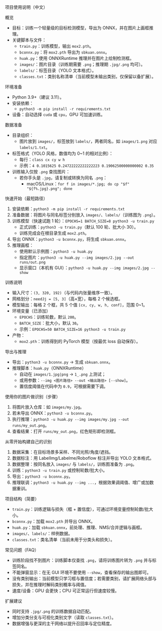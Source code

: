 项目使用说明（中文）

概览
- 目标：训练一个轻量级的目标检测模型，导出为 ONNX，并在图片上画框推理。
- 关键脚本与文件：
  - `train.py`：训练模型，输出 `mox2.pth`。
  - `bconnx.py`：将 `mox2.pth` 导出为 `sbkuan.onnx`。
  - `huak.py`：使用 ONNXRuntime 推理并在图片上绘制检测框。
  - `images/`：图片目录（训练期需要 `.png`；推理期 `.jpg/.png` 均可）。
  - `labels/`：标签目录（YOLO 文本格式）。
  - `classes.txt`：类别名称清单（当前模型未输出类别，仅保留以备扩展）。

环境准备
- Python 3.9+（建议 3.11）。
- 安装依赖：
  - `python3 -m pip install -r requirements.txt`
- 设备：自动选择 `cuda` 或 `cpu`，GPU 可加速训练。

数据准备
- 目录组织：
  - 图片放到 `images/`，标签放到 `labels/`，两者同名，如 `images/1.png` 对应 `labels/1.txt`。
- 标签格式（YOLO 风格，数值均为 0~1 的相对比例）：
  - 每行：`class cx cy w h`
  - 示例：`4 0.1015625 0.24722222222222223 0.19062500000000002 0.35`
- 训练输入仅按 `.png` 查找图片：
  - 若你手头是 `.jpg`，请复制或转换为同名 `.png`：
    - macOS/Linux：`for f in images/*.jpg; do cp "$f" "${f%.jpg}.png"; done`

快速开始（最短路径）
1) 安装依赖：`python3 -m pip install -r requirements.txt`
2) 准备数据：将图片与同名标签分别放入 `images/`、`labels/`（训练图为 `.png`）。
3) 训练模型（快速试跑 1 轮）：`EPOCHS=1 BATCH_SIZE=8 python3 -u train.py`
   - 正式训练：`python3 -u train.py`（默认 100 轮、批大小 30）。
   - 训练完成会在根目录生成 `mox2.pth`。
4) 导出 ONNX：`python3 -u bconnx.py`，将生成 `sbkuan.onnx`。
5) 推理画框：
   - 使用默认示例图：`python3 -u huak.py`
   - 指定图片：`python3 -u huak.py --img images/2.jpg --out runs/out.png`
   - 显示窗口（本机有 GUI）：`python3 -u huak.py --img images/2.jpg --show`

训练说明
- 输入尺寸：`(3, 320, 192)`（与代码内张量维序一致）。
- 网格划分：`needJj = [5, 3]`（高×宽），每格 2 个候选框。
- 模型输出：每格 2 个框，共 5 个值 `[cx, cy, w, h, conf]`，范围 0~1。
- 环境变量（已添加）
  - `EPOCHS`：训练轮数，默认 `200`。
  - `BATCH_SIZE`：批大小，默认 `30`。
  - 示例：`EPOCHS=50 BATCH_SIZE=16 python3 -u train.py`
- 产物：
  - `mox2.pth`：训练得到的 PyTorch 模型（按最优 loss 自动保存）。

导出与推理
- 导出：`python3 -u bconnx.py` → 生成 `sbkuan.onnx`。
- 推理脚本：`huak.py`（ONNXRuntime）
  - 自动在 `images/1.jpg|png` → `1_.png` 上测试；
  - 或用参数：`--img <图片路径> --out <输出路径> [--show]`。
  - 置信度阈值在代码中为 `0.9`，可根据需要下调。

使用你的图片做识别（步骤）
1) 将图片放入仓库：如 `images/my.jpg`。
2) 若未导出 ONNX：`python3 -u bconnx.py`。
3) 执行推理：`python3 -u huak.py --img images/my.jpg --out runs/my_out.png`。
4) 查看结果：打开 `runs/my_out.png`，红色矩形即检测框。

从零开始构建自己的识别
1) 数据采集：在目标场景多采样、不同光照/角度/遮挡。
2) 数据标注：用 LabelImg/Labelme/Roboflow 标注并导出 YOLO 文本格式。
3) 数据整理：按同名放入 `images/` 与 `labels/`，训练图准备为 `.png`。
4) 训练：`python3 -u train.py` 或控制轮数/批大小。
5) 导出：`python3 -u bconnx.py`。
6) 推理联调：`python3 -u huak.py --img ...`，根据效果调阈值、增广或加数据重训。

项目结构（简要）
- `train.py`：训练逻辑与损失（框 + 置信度），可通过环境变量控制轮数/批大小。
- `bconnx.py`：加载 `mox2.pth` 并导出 ONNX。
- `huak.py`：加载 `sbkuan.onnx`，前处理、推理、NMS/合并逻辑与画框。
- `images/`、`labels/`：样例数据。
- `classes.txt`：类名清单（当前未用于分类头和损失）。

常见问题（FAQ）
- 训练阶段找不到图片：训练脚本仅查找 `.png`，请将训练图片转为 `.png` 并与标签同名。
- 不能弹窗显示：在无 GUI 环境不要使用 `--show`，查看保存的输出图即可。
- 没有类别输出：当前模型只学习框与置信度；若需要类别，请扩展网络头部与损失，并在推理时解码类别概率与阈值。
- 速度/设备：GPU 会更快；CPU 可正常运行但速度较慢。

扩展建议
- 同时支持 `.jpg/.png` 的训练数据自动匹配。
- 增加分类分支与可视化类别文字（读取 `classes.txt`）。
- 数据增强与更深的主干网络以提升召回率与定位精度。

